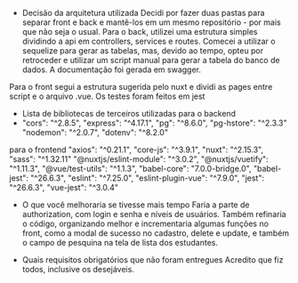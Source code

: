 - Decisão da arquitetura utilizada
Decidi por fazer duas pastas para separar front e back e mantê-los em um mesmo repositório - por mais que não seja o usual. Para o back, utilizei uma estrutura simples dividindo a api em controllers, services e routes.
Comecei a utilizar o sequelize para gerar as tabelas, mas, devido ao tempo, opteu por retroceder e utilizar um script manual para gerar a tabela do banco de dados.
A documentação foi gerada em swagger.

Para o front
segui a estrutura sugerida pelo nuxt e dividi as pages entre script e o arquivo .vue. Os testes foram feitos em jest

- Lista de bibliotecas de terceiros utilizadas
para o backend
- "cors": "^2.8.5",
    "express": "^4.17.1",
    "pg": "^8.6.0",
    "pg-hstore": "^2.3.3"
     "nodemon": "^2.0.7",
    "dotenv": "^8.2.0"

para o frontend
"axios": "^0.21.1",
    "core-js": "^3.9.1",
    "nuxt": "^2.15.3",
    "sass": "^1.32.11"
    "@nuxtjs/eslint-module": "^3.0.2",
    "@nuxtjs/vuetify": "^1.11.3",
    "@vue/test-utils": "^1.1.3",
    "babel-core": "7.0.0-bridge.0",
    "babel-jest": "^26.6.3",
    "eslint": "^7.25.0",
    "eslint-plugin-vue": "^7.9.0",
    "jest": "^26.6.3",
    "vue-jest": "^3.0.4"

- O que você melhoraria se tivesse mais tempo
Faria a parte de authorization, com login e senha e níveis de usuários. Também refinaria o código, organizando melhor e incrementaria algumas funções no front, como a modal de sucesso no cadastro, delete e update, e também o campo de pesquina na tela de lista dos estudantes.

- Quais requisitos obrigatórios que não foram entregues
Acredito que fiz todos, inclusive os desejáveis.
